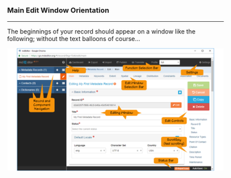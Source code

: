 ### Main Edit Window Orientation
---
The beginnings of your record should appear on a window like the following; without the text balloons of course...

![](/assets/get-started/orientation-main-window.png)


